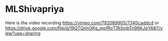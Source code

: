 # MLShivapriya
Here is the video recording https://vimeo.com/792089905/7340caddcd or https://drive.google.com/file/d/19QTQnhGKg_mofRvT7A5mbTn96KJqYA87/view?usp=sharing
